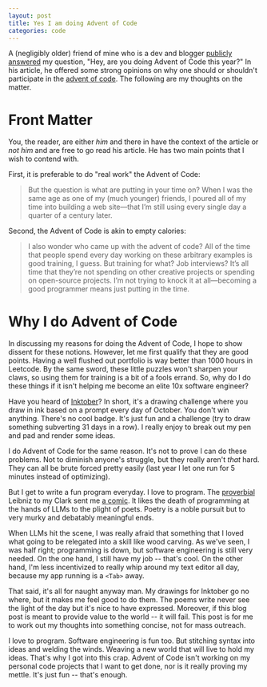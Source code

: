 ```yaml
---
layout: post
title: Yes I am doing Advent of Code
categories: code
---
```


A (negligibly older) friend of mine who is a dev and blogger [publicly answered](https://www.earthli.com/news/view_article.php?id=5279) my question, "Hey, are you doing Advent of Code this year?"
In his article, he offered some strong opinions on why one should or shouldn't participate in the [advent of code](https://adventofcode.com).
The following are my thoughts on the matter.

# Front Matter

You, the reader, are either _him_ and there in have the context of the article or _not him_ and are free to go read his article.
He has two main points that I wish to contend with.

First, it is preferable to do "real work" the Advent of Code:
> But the question is what are putting in your time on? When I was the same age as one of my (much younger) friends, I poured all of my time into building a web site—that I’m still using every single day a quarter of a century later.

Second, the Advent of Code is akin to empty calories:
> I also wonder who came up with the advent of code? All of the time that people spend every day working on these arbitrary examples is good training, I guess. But training for what? Job interviews? It’s all time that they’re not spending on other creative projects or spending on open-source projects. I’m not trying to knock it at all—becoming a good programmer means just putting in the time.

# Why I do Advent of Code

In discussing my reasons for doing the Advent of Code, I hope to show dissent for these notions.
However, let me first qualify that they are good points.
Having a well flushed out portfolio is way better than 1000 hours in Leetcode.
By the same sword, these little puzzles won't sharpen your claws, so using them for training is a bit of a fools errand.
So, why do I do these things if it isn't helping me become an elite 10x software engineer?

Have you heard of [Inktober](https://inktober.com)?
In short, it's a drawing challenge where you draw in ink based on a prompt every day of October.
You don't win anything.
There's no cool badge.
It's just fun and a challenge (try to draw something subverting 31 days in a row).
I really enjoy to break out my pen and pad and render some ideas.

I do Advent of Code for the same reason.
It's not to prove I can do these problems.
Not to diminish anyone's struggle, but they really aren't _that_ hard.
They can all be brute forced pretty easily (last year I let one run for 5 minutes instead of optimizing).

But I get to write a fun program everyday.
I love to program.
The [proverbial](https://en.wikipedia.org/wiki/Leibniz–Clarke_correspondence) Leibniz to my Clark sent me [a comic](https://www.smbc-comics.com/comic/poetry-2).
It likes the death of programming at the hands of LLMs to the plight of poets.
Poetry is a noble pursuit but to very murky and debatably meaningful ends.

When LLMs hit the scene, I was really afraid that something that I loved what going to be relegated into a skill like wood carving.
As we've seen, I was half right; programming is down, but software engineering is still very needed.
On the one hand, I still have my job -- that's cool.
On the other hand, I'm less incentivized to really whip around my text editor all day, because my app running is a `<Tab>` away.

That said, it's all for naught anyway man.
My drawings for Inktober go no where, but it makes me feel good to do them.
The poems write never see the light of the day but it's nice to have expressed.
Moreover, if this blog post is meant to provide value to the world -- it will fail.
This post is for me to work out my thoughts into something concise, not for mass outreach.

I love to program.
Software engineering is fun too.
But stitching syntax into ideas and welding the winds.
Weaving a new world that will live to hold my ideas.
That's why I got into this crap.
Advent of Code isn't working on my personal code projects that I want to get done, nor is it really proving my mettle.
It's just fun -- that's enough.
